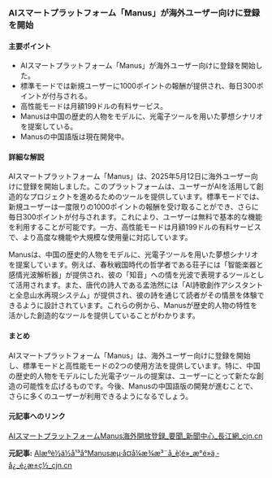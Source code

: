 ### AIスマートプラットフォーム「Manus」が海外ユーザー向けに登録を開始

#### 主要ポイント
- AIスマートプラットフォーム「Manus」が海外ユーザー向けに登録を開始した。
- 標準モードでは新規ユーザーに1000ポイントの報酬が提供され、毎日300ポイントが付与される。
- 高性能モードは月額199ドルの有料サービス。
- Manusは中国の歴史的人物をモデルに、光電子ツールを用いた夢想シナリオを提案している。
- Manusの中国語版は現在開発中。

#### 詳細な解説

AIスマートプラットフォーム「Manus」は、2025年5月12日に海外ユーザー向けに登録を開始しました。このプラットフォームは、ユーザーがAIを活用して創造的なプロジェクトを進めるためのツールを提供しています。標準モードでは、新規ユーザーは一度限りの1000ポイントの報酬を受け取ることができ、さらに毎日300ポイントが付与されます。これにより、ユーザーは無料で基本的な機能を利用することが可能です。一方、高性能モードは月額199ドルの有料サービスで、より高度な機能や大規模な使用量に対応しています。

Manusは、中国の歴史的人物をモデルに、光電子ツールを用いた夢想シナリオを提案しています。例えば、春秋戦国時代の哲学者である荘子には「智能楽器と感情光波解析器」が提供され、彼の「知音」への情を光波で表現するツールとして活用されます。また、唐代の詩人である孟浩然には「AI詩歌創作アシスタントと全息山水再現システム」が提供され、彼の詩を通じて読者がその情景を体験できるように設計されています。これらの例から、Manusが歴史的人物の特性を活かした創造的なツールを提供していることがわかります。

#### まとめ

AIスマートプラットフォーム「Manus」は、海外ユーザー向けに登録を開始し、標準モードと高性能モードの2つの使用方法を提供しています。特に、中国の歴史的人物をモデルにした光電子ツールの提案は、ユーザーにとって新たな創造の可能性を広げるものです。今後、Manusの中国語版の開発が進むことで、さらに多くのユーザーが利用できるようになるでしょう。

#### 元記事へのリンク
[AIスマートプラットフォームManus海外開放登録_要聞_新聞中心_長江網_cjn.cn](https://www.cjn.cn/2025-05-13/21:13)

**元記事:** [AIæºè½ä½å¹³å°Manusæµ·å¤å¼æ¾æ³¨å_è¦é»_æ°é»ä¸­å¿_é¿æ±ç½_cjn.cn](http://news.cjn.cn/whpd/yw_19947/202505/t5135799.htm)